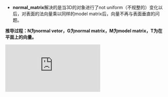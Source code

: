 * **normal_matrix**解决的是当3D的对象进行了not uniform（不规整的）变化以后，对表面的法向量乘以同样的model matrix后，向量不再与表面垂直的问题。

**推导过程：N为normal vetor，G为normal matrix，M为model matrix，T为在平面上的向量。**

![](https://latex.codecogs.com/png.latex?%5Cbegin%7Balign*%7D%20%26N%5E%7BT%7DT%20%3D%20%28GN%29%5E%7BT%7DMT%20%3D%200%20%5C%5C%20%26N%5E%7BT%7DG%5E%7BT%7DMT%20%3D%200%20%5C%5C%20%26%5CRightarrow%20G%5E%7BT%7DM%20%3D%20E%20%5C%5C%20%26%5CRightarrow%20G%5E%7BT%7D%20%3D%20M%5E%7B-1%7D%20%5C%5C%20%26%5CRightarrow%20G%20%3D%20%28M%5E%7B-1%7D%29%5E%7BT%7D%5C%5C%20%5Cend%7Balign*%7D)
